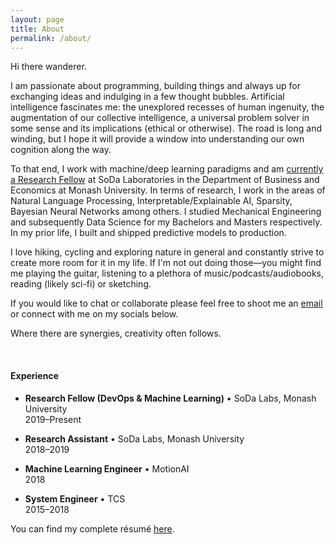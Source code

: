 ```yaml
---
layout: page
title: About
permalink: /about/
---
```


Hi there wanderer.

I am passionate about programming, building things and always up for exchanging ideas and indulging in a few thought bubbles. Artificial intelligence fascinates me: the unexplored recesses of human ingenuity, the augmentation of our collective intelligence, a universal problem solver in some sense and its implications (ethical or otherwise). The road is long and winding, but I hope it will provide a window into understanding our own cognition along the way.

To that end, I work with machine/deep learning paradigms and am [currently a Research Fellow](https://research.monash.edu/en/persons/satya-borgohain) at SoDa Laboratories in the Department of Business and Economics at Monash University. In terms of research, I work in the areas of Natural Language Processing, Interpretable/Explainable AI,  Sparsity, Bayesian Neural Networks among others. I studied Mechanical Engineering and subsequently Data Science for my Bachelors and Masters respectively. In my prior life, I built and shipped predictive models to production.

I love hiking, cycling and exploring nature in general and constantly strive to create more room for it in my life. If I'm not out doing those—you might find me playing the guitar, listening to a plethora of music/podcasts/audiobooks, reading (likely sci-fi) or sketching.

If you would like to chat or collaborate please feel free to shoot me an [email](mailto:satya.borg@gmail.com) or connect with me on my socials below. 

Where there are synergies, creativity often follows.

<br>

<h4>Experience</h4>

<ul>
  <li>
    <p><strong>Research Fellow (DevOps &amp; Machine Learning)</strong> • SoDa Labs, Monash University<br>
2019–Present</p>
  </li>
  <li>
    <p><strong>Research Assistant</strong> • SoDa Labs, Monash University<br>
2018–2019</p>
  </li>
  <li>
    <p><strong>Machine Learning Engineer</strong> • MotionAI<br>
2018</p>
  </li>
  <li>
    <p><strong>System Engineer</strong> • TCS<br>
2015–2018</p>
  </li>
</ul>

You can find my complete résumé <a href="{{ site.resume | relative_url }}">here</a>.